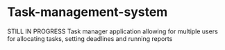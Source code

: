 # Task-management-system
STILL IN PROGRESS
Task manager application allowing for multiple users for allocating tasks, setting deadlines and running reports
